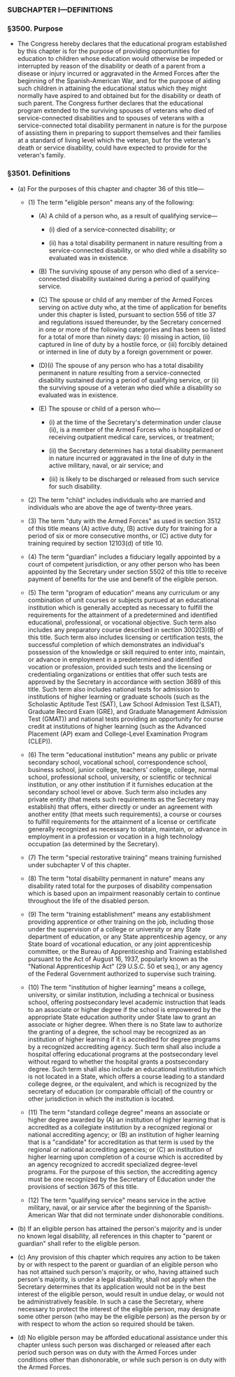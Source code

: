 ### SUBCHAPTER I—DEFINITIONS

### §3500. Purpose
* The Congress hereby declares that the educational program established by this chapter is for the purpose of providing opportunities for education to children whose education would otherwise be impeded or interrupted by reason of the disability or death of a parent from a disease or injury incurred or aggravated in the Armed Forces after the beginning of the Spanish-American War, and for the purpose of aiding such children in attaining the educational status which they might normally have aspired to and obtained but for the disability or death of such parent. The Congress further declares that the educational program extended to the surviving spouses of veterans who died of service-connected disabilities and to spouses of veterans with a service-connected total disability permanent in nature is for the purpose of assisting them in preparing to support themselves and their families at a standard of living level which the veteran, but for the veteran's death or service disability, could have expected to provide for the veteran's family.

### §3501. Definitions
* (a) For the purposes of this chapter and chapter 36 of this title—

  * (1) The term "eligible person" means any of the following:

    * (A) A child of a person who, as a result of qualifying service—

      * (i) died of a service-connected disability; or

      * (ii) has a total disability permanent in nature resulting from a service-connected disability, or who died while a disability so evaluated was in existence.


    * (B) The surviving spouse of any person who died of a service-connected disability sustained during a period of qualifying service.

    * (C) The spouse or child of any member of the Armed Forces serving on active duty who, at the time of application for benefits under this chapter is listed, pursuant to section 556 of title 37 and regulations issued thereunder, by the Secretary concerned in one or more of the following categories and has been so listed for a total of more than ninety days: (i) missing in action, (ii) captured in line of duty by a hostile force, or (iii) forcibly detained or interned in line of duty by a foreign government or power.

    * (D)(i) The spouse of any person who has a total disability permanent in nature resulting from a service-connected disability sustained during a period of qualifying service, or (ii) the surviving spouse of a veteran who died while a disability so evaluated was in existence.

    * (E) The spouse or child of a person who—

      * (i) at the time of the Secretary's determination under clause (ii), is a member of the Armed Forces who is hospitalized or receiving outpatient medical care, services, or treatment;

      * (ii) the Secretary determines has a total disability permanent in nature incurred or aggravated in the line of duty in the active military, naval, or air service; and

      * (iii) is likely to be discharged or released from such service for such disability.


  * (2) The term "child" includes individuals who are married and individuals who are above the age of twenty-three years.

  * (3) The term "duty with the Armed Forces" as used in section 3512 of this title means (A) active duty, (B) active duty for training for a period of six or more consecutive months, or (C) active duty for training required by section 12103(d) of title 10.

  * (4) The term "guardian" includes a fiduciary legally appointed by a court of competent jurisdiction, or any other person who has been appointed by the Secretary under section 5502 of this title to receive payment of benefits for the use and benefit of the eligible person.

  * (5) The term "program of education" means any curriculum or any combination of unit courses or subjects pursued at an educational institution which is generally accepted as necessary to fulfill the requirements for the attainment of a predetermined and identified educational, professional, or vocational objective. Such term also includes any preparatory course described in section 3002(3)(B) of this title. Such term also includes licensing or certification tests, the successful completion of which demonstrates an individual's possession of the knowledge or skill required to enter into, maintain, or advance in employment in a predetermined and identified vocation or profession, provided such tests and the licensing or credentialing organizations or entities that offer such tests are approved by the Secretary in accordance with section 3689 of this title. Such term also includes national tests for admission to institutions of higher learning or graduate schools (such as the Scholastic Aptitude Test (SAT), Law School Admission Test (LSAT), Graduate Record Exam (GRE), and Graduate Management Admission Test (GMAT)) and national tests providing an opportunity for course credit at institutions of higher learning (such as the Advanced Placement (AP) exam and College-Level Examination Program (CLEP)).

  * (6) The term "educational institution" means any public or private secondary school, vocational school, correspondence school, business school, junior college, teachers' college, college, normal school, professional school, university, or scientific or technical institution, or any other institution if it furnishes education at the secondary school level or above. Such term also includes any private entity (that meets such requirements as the Secretary may establish) that offers, either directly or under an agreement with another entity (that meets such requirements), a course or courses to fulfill requirements for the attainment of a license or certificate generally recognized as necessary to obtain, maintain, or advance in employment in a profession or vocation in a high technology occupation (as determined by the Secretary).

  * (7) The term "special restorative training" means training furnished under subchapter V of this chapter.

  * (8) The term "total disability permanent in nature" means any disability rated total for the purposes of disability compensation which is based upon an impairment reasonably certain to continue throughout the life of the disabled person.

  * (9) The term "training establishment" means any establishment providing apprentice or other training on the job, including those under the supervision of a college or university or any State department of education, or any State apprenticeship agency, or any State board of vocational education, or any joint apprenticeship committee, or the Bureau of Apprenticeship and Training established pursuant to the Act of August 16, 1937, popularly known as the "National Apprenticeship Act" (29 U.S.C. 50 et seq.), or any agency of the Federal Government authorized to supervise such training.

  * (10) The term "institution of higher learning" means a college, university, or similar institution, including a technical or business school, offering postsecondary level academic instruction that leads to an associate or higher degree if the school is empowered by the appropriate State education authority under State law to grant an associate or higher degree. When there is no State law to authorize the granting of a degree, the school may be recognized as an institution of higher learning if it is accredited for degree programs by a recognized accrediting agency. Such term shall also include a hospital offering educational programs at the postsecondary level without regard to whether the hospital grants a postsecondary degree. Such term shall also include an educational institution which is not located in a State, which offers a course leading to a standard college degree, or the equivalent, and which is recognized by the secretary of education (or comparable official) of the country or other jurisdiction in which the institution is located.

  * (11) The term "standard college degree" means an associate or higher degree awarded by (A) an institution of higher learning that is accredited as a collegiate institution by a recognized regional or national accrediting agency; or (B) an institution of higher learning that is a "candidate" for accreditation as that term is used by the regional or national accrediting agencies; or (C) an institution of higher learning upon completion of a course which is accredited by an agency recognized to accredit specialized degree-level programs. For the purpose of this section, the accrediting agency must be one recognized by the Secretary of Education under the provisions of section 3675 of this title.

  * (12) The term "qualifying service" means service in the active military, naval, or air service after the beginning of the Spanish-American War that did not terminate under dishonorable conditions.


* (b) If an eligible person has attained the person's majority and is under no known legal disability, all references in this chapter to "parent or guardian" shall refer to the eligible person.

* (c) Any provision of this chapter which requires any action to be taken by or with respect to the parent or guardian of an eligible person who has not attained such person's majority, or who, having attained such person's majority, is under a legal disability, shall not apply when the Secretary determines that its application would not be in the best interest of the eligible person, would result in undue delay, or would not be administratively feasible. In such a case the Secretary, where necessary to protect the interest of the eligible person, may designate some other person (who may be the eligible person) as the person by or with respect to whom the action so required should be taken.

* (d) No eligible person may be afforded educational assistance under this chapter unless such person was discharged or released after each period such person was on duty with the Armed Forces under conditions other than dishonorable, or while such person is on duty with the Armed Forces.
